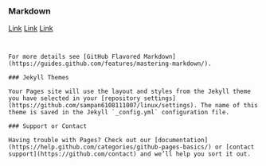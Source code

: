 

### Markdown
[Link](https://github.com/sampan6108111007/linux/blob/master/%E0%B8%81%E0%B8%99%E0%B8%B9.docx)
[Link](https://github.com/sampan6108111007/linux/blob/master/)
[Link](https://github.com/sampan6108111007/linux/blob/master/)



```


For more details see [GitHub Flavored Markdown](https://guides.github.com/features/mastering-markdown/).

### Jekyll Themes

Your Pages site will use the layout and styles from the Jekyll theme you have selected in your [repository settings](https://github.com/sampan6108111007/linux/settings). The name of this theme is saved in the Jekyll `_config.yml` configuration file.

### Support or Contact

Having trouble with Pages? Check out our [documentation](https://help.github.com/categories/github-pages-basics/) or [contact support](https://github.com/contact) and we’ll help you sort it out.
